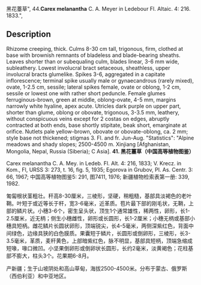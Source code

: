 黑花薹草",
44.**Carex melanantha** C. A. Meyer in Ledebour Fl. Altaic. 4: 216. 1833.",

## Description
Rhizome creeping, thick. Culms 8-30 cm tall, trigonous, firm, clothed at base with brownish remnants of bladeless and blade-bearing sheaths. Leaves shorter than or subequaling culm, blades linear, 3-6 mm wide, subleathery. Lowest involucral bract setaceous, sheathless, upper involucral bracts glumelike. Spikes 3-6, aggregated in a capitate inflorescence; terminal spike usually male or gynaecandrous (rarely mixed), ovate, 1-2.5 cm, sessile; lateral spikes female, ovate or oblong, 1-2 cm, sessile or lowest one with rather short peduncle. Female glumes ferruginous-brown, green at middle, oblong-ovate, 4-5 mm, margins narrowly white hyaline, apex acute. Utricles dark purple on upper part, shorter than glume, oblong or obovate, trigonous, 3-3.5 mm, leathery, without conspicuous veins except for 2 costas on edges, abruptly contracted at both ends, base shortly stipitate, beak short, emarginate at orifice. Nutlets pale yellow-brown, obovate or obovate-oblong, ca. 2 mm; style base not thickened; stigmas 3. Fl. and fr. Jun-Aug.
  "Statistics": "Alpine meadows and shady slopes; 2500-4500 m. Xinjiang [Afghanistan, Mongolia, Nepal, Russia (Siberia); C Asia].
**41. 黑花薹草（中国高等植物图鉴）**

Carex melanantha C. A. Mey. in Ledeb. Fl. Alt. 4: 216, 1833; V. Krecz. in Kom., Fl, URSS 3: 273, t. 16, fig. 5, 1935; Egorova in Grubov, Pl. As. Centr. 3: 66, 1967; 中国高等植物图鉴5: 291, 图7411, 1976; 新疆植物检索表第一册: 339, 1982.

匍匐根状茎粗壮。秆高8-30厘米，三棱形，坚硬，稍粗糙，基部具淡褐色的老叶鞘。叶短于或近等长于秆，宽3-6毫米，近革质。苞片最下部的刚毛状，无鞘，上部的鳞片状。小穗3-6个，密生呈头状，顶生1个通常雄性，稀两性，卵形，长1-2.5厘米，近无柄；侧生小穗雌性，卵形或长圆形，长1-2厘米；小穗无柄或基部小穗具短柄。雌花鳞片长圆状卵形，顶端锐尖，长4-5毫米，两侧深紫红色，背面中间绿色，边缘具狭的白色膜质。果囊短于鳞片，长圆形或倒卵形，三棱形，长3-3.5毫米，革质，麦秆黄色，上部暗紫红色，脉不明显，基部具短柄，顶端急缩成短喙，喙口微凹。小坚果倒卵形或倒卵状长圆形，长约2毫米，淡黄褐色；花柱基部不膨大，柱头3个。花果期6-8月。

产新疆；生于山坡阴处和高山草甸，海拔2500-4500米。分布于蒙古、俄罗斯（西伯利亚）和中亚地区。
